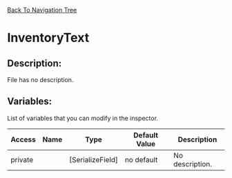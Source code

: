 [Back To Navigation Tree](https://wesleywh.github.io/GameDevRepo/docs/navigation.html)
# InventoryText

## Description:
File has no description.

## Variables:
List of variables that you can modify in the inspector.

|Access|Name|Type|Default Value|Description|
|---|---|---|---|---|
|private||[SerializeField]|no default|No description.|
